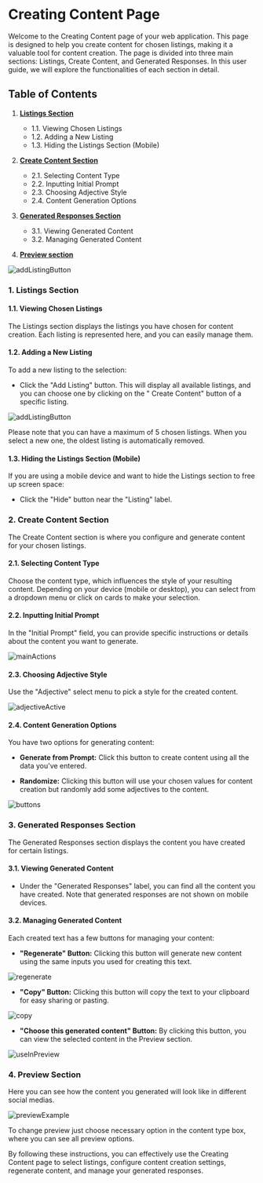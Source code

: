 # Creating Content Page

Welcome to the Creating Content page of your web application. This page is designed to help you create content for
chosen listings, making it a valuable tool for content creation. The page is divided into three main sections: Listings,
Create Content, and Generated Responses. In this user guide, we will explore the functionalities of each section in
detail.

## Table of Contents

1. **[Listings Section](#1-listings-section)**
    - 1.1. Viewing Chosen Listings
    - 1.2. Adding a New Listing
    - 1.3. Hiding the Listings Section (Mobile)

2. **[Create Content Section](#2-create-content-section)**
    - 2.1. Selecting Content Type
    - 2.2. Inputting Initial Prompt
    - 2.3. Choosing Adjective Style
    - 2.4. Content Generation Options

3. **[Generated Responses Section](#3-generated-responses-section)**
    - 3.1. Viewing Generated Content
    - 3.2. Managing Generated Content

4. **[Preview section](#4-preview-section)**



![addListingButton](../../static/createContent/createContentPage.jpg)

### 1. Listings Section

#### 1.1. Viewing Chosen Listings

The Listings section displays the listings you have chosen for content creation. Each listing is represented here, and
you can easily manage them.

#### 1.2. Adding a New Listing

To add a new listing to the selection:

- Click the "Add Listing" button. This will display all available listings, and you can choose one by clicking on the "
  Create Content" button of a specific listing.

![addListingButton](../../static/createContent/addListingButton.jpg)

Please note that you can have a maximum of 5 chosen listings. When you select a new one, the oldest listing is
automatically removed.

#### 1.3. Hiding the Listings Section (Mobile)

If you are using a mobile device and want to hide the Listings section to free up screen space:

- Click the "Hide" button near the "Listing" label.

### 2. Create Content Section

The Create Content section is where you configure and generate content for your chosen listings.

#### 2.1. Selecting Content Type

Choose the content type, which influences the style of your resulting content. Depending on your device (mobile or
desktop), you can select from a dropdown menu or click on cards to make your selection.

#### 2.2. Inputting Initial Prompt

In the "Initial Prompt" field, you can provide specific instructions or details about the content you want to generate.

![mainActions](../../static/createContent/mainActions.jpg)

#### 2.3. Choosing Adjective Style

Use the "Adjective" select menu to pick a style for the created content.

![adjectiveActive](../../static/createContent/adjectiveActive.jpg)

#### 2.4. Content Generation Options

You have two options for generating content:

- **Generate from Prompt:** Click this button to create content using all the data you've entered.

- **Randomize:** Clicking this button will use your chosen values for content creation but randomly add some adjectives
  to the content.

![buttons](../../static/createContent/buttons.jpg)

### 3. Generated Responses Section

The Generated Responses section displays the content you have created for certain listings.

#### 3.1. Viewing Generated Content

- Under the "Generated Responses" label, you can find all the content you have created. Note that generated responses
  are not shown on mobile devices.

#### 3.2. Managing Generated Content

Each created text has a few buttons for managing your content:

- **"Regenerate" Button:** Clicking this button will generate new content using the same inputs you used for creating
  this text.

![regenerate](../../static/createContent/regenerate.jpg)

- **"Copy" Button:** Clicking this button will copy the text to your clipboard for easy sharing or pasting.

![copy](../../static/createContent/copy.jpg)

- **"Choose this generated content" Button:** By clicking this button, you can view the selected content in the Preview
  section.

![useInPreview](../../static/createContent/useInPreview.jpg)

### 4. Preview Section

Here you can see how the content you generated will look like in different social medias.

![previewExample](../../static/createContent/previewExample.jpg)

To change preview just choose necessary option in the content type box, where you can see all preview options.

By following these instructions, you can effectively use the Creating Content page to select
listings, configure content creation settings, regenerate content, and manage your generated responses.